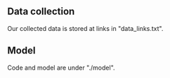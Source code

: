 ## Data collection
Our collected data is stored at links in "data_links.txt".
## Model
Code and model are under "./model".